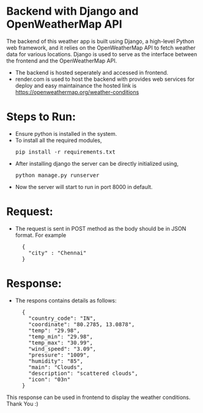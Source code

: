 # Backend with Django and OpenWeatherMap API
The backend of this weather app is built using Django, a high-level Python web framework, and it relies on the OpenWeatherMap API to fetch weather data for various locations. Django is used to serve as the interface between the frontend and the OpenWeatherMap API.

* The backend is hosted seperately and accessed in frontend.
* render.com is used to host the backend with provides web services for deploy and easy maintainance the hosted link is 
https://openweathermap.org/weather-conditions

# Steps to Run:
* Ensure python is installed in the system.
* To install all the required modules,
  <pre>pip install -r requirements.txt</pre>
* After installing django the server can be directly initialized using,
  <pre>python manage.py runserver</pre>
* Now the server will start to run in port 8000 in default.

# Request:
* The request is sent in POST method as the body should be in JSON format. For example 
  <pre>
    {
      "city" : "Chennai"
    }
  </pre>
# Response:
* The respons contains details as follows:
  <pre>
    {
      "country_code": "IN",
      "coordinate": "80.2785, 13.0878",
      "temp": "29.98",
      "temp_min": "29.98",
      "temp_max": "30.99",
      "wind_speed": "3.09",
      "pressure": "1009",
      "humidity": "85",
      "main": "Clouds",
      "description": "scattered clouds",
      "icon": "03n"
    }
  </pre>
This response can be used in frontend to display the weather conditions.
Thank You :)
